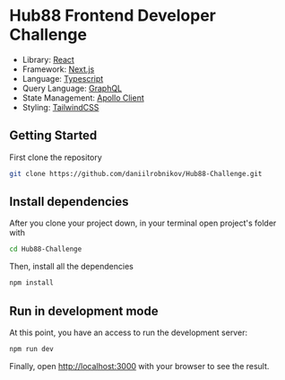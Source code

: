 # Hub88 Frontend Developer Challenge

- Library: [React](https://reactjs.org/)
- Framework: [Next.js](https://nextjs.org/)
- Language: [Typescript](https://www.typescriptlang.org/)
- Query Language: [GraphQL](https://graphql.org/)
- State Management: [Apollo Client](https://www.apollographql.com/docs/react)
- Styling: [TailwindCSS](https://tailwindcss.com/)

## Getting Started

First clone the repository

```bash
git clone https://github.com/daniilrobnikov/Hub88-Challenge.git
```

## Install dependencies

After you clone your project down, in your terminal open project's folder with

```bash
cd Hub88-Challenge
```

Then, install all the dependencies

```bash
npm install
```

## Run in development mode

At this point, you have an access to run the development server:

```bash
npm run dev
```

Finally, open [http://localhost:3000](http://localhost:3000) with your browser to see the result.
